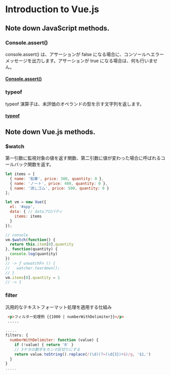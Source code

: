 # Introduction to Vue.js

## Note down JavaScript methods.

### Console.assert()
console.assert() は、アサーションが false になる場合に、コンソールへエラーメッセージを出力します。アサーションが true になる場合は、何も行いません。

#### [Console.assert()](https://developer.mozilla.org/ja/docs/Web/API/console/assert)

### typeof
typeof 演算子は、未評価のオペランドの型を示す文字列を返します。

#### [typeof](https://developer.mozilla.org/ja/docs/Web/JavaScript/Reference/Operators/typeof)

## Note down Vue.js methods.

### $watch
第一引数に監視対象の値を返す関数、第二引数に値が変わった場合に呼ばれるコールバック関数を返す。

```javascript
let items = [
  { name: '鉛筆', price: 300, quantity: 0 },
  { name: 'ノート', price: 400, quantity: 0 }, 
  { name: '消しゴム', price: 500, quantity: 0 }
];

let vm = new Vue({
  el: '#app',
  data: { // dataプロパティ
    items: items
  }
});

// console
vm.$watch(function() {
  return this.item[0].quantity
}, function(quantity) {
  console.log(quantity)
})
// -> ƒ unwatchFn () {
//   watcher.teardown();
// }
vm.items[0].quantity = 1
// -> 1
```

### filter
汎用的なテキストフォーマット処理を適用する仕組み

```html
 <p>フィルター処理例 {{1000 | numberWithDelimiter}}</p>
 .....
```

```javascript
.....
filters: {
  numberWithDelimiter: function (value) {
    if (!value) { return '0' }
    // 3ケタの数字をカンマ区切りにする
    return value.toString().replace(/(\d)(?=(\d{3})+$)/g, '$1,')
  }
}
.....
```